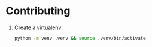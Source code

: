 # Contributing

1. Create a virtualenv:
   ```bash
   python -m venv .venv && source .venv/bin/activate
